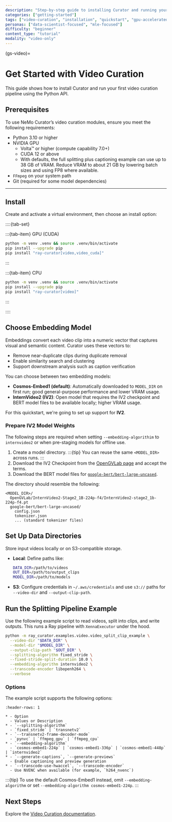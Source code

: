 ```yaml
---
description: "Step-by-step guide to installing Curator and running your first video curation pipeline"
categories: ["getting-started"]
tags: ["video-curation", "installation", "quickstart", "gpu-accelerated", "ray", "python"]
personas: ["data-scientist-focused", "mle-focused"]
difficulty: "beginner"
content_type: "tutorial"
modality: "video-only"
---
```


(gs-video)=
# Get Started with Video Curation

This guide shows how to install Curator and run your first video curation pipeline using the Python API.

## Prerequisites

To use NeMo Curator’s video curation modules, ensure you meet the following requirements:

- Python 3.10 or higher
- NVIDIA GPU
  - Volta™ or higher (compute capability 7.0+)
  - CUDA 12 or above
  - With defaults, the full splitting plus captioning example can use up to 38 GB of VRAM. Reduce VRAM to about 21 GB by lowering batch sizes and using FP8 where available.
- `FFmpeg` on your system path
- Git (required for some model dependencies)

---

## Install

Create and activate a virtual environment, then choose an install option:

::::{tab-set}

:::{tab-item} GPU (CUDA)

```bash
python -m venv .venv && source .venv/bin/activate
pip install --upgrade pip
pip install "ray-curator[video,video_cuda]"
```

:::

:::{tab-item} CPU

```bash
python -m venv .venv && source .venv/bin/activate
pip install --upgrade pip
pip install "ray-curator[video]"
```

:::

::::

## Choose Embedding Model

Embeddings convert each video clip into a numeric vector that captures visual and semantic content. Curator uses these vectors to:

- Remove near-duplicate clips during duplicate removal
- Enable similarity search and clustering
- Support downstream analysis such as caption verification

You can choose between two embedding models:

- **Cosmos-Embed1 (default)**: Automatically downloaded to `MODEL_DIR` on first run; good general-purpose performance and lower VRAM usage.
- **InternVideo2 (IV2)**: Open model that requires the IV2 checkpoint and BERT model files to be available locally; higher VRAM usage.

For this quickstart, we're going to set up support for **IV2**.

### Prepare IV2 Model Weights

The following steps are required when setting `--embedding-algorithim` to `internvideo2` or when pre-staging models for offline use.

1. Create a model directory.
   :::{tip}
   You can reuse the same `<MODEL_DIR>` across runs.
   :::
2. Download the IV2 Checkpoint from the [OpenGVLab page](https://github.com/OpenGVLab) and accept the terms.
3. Download the BERT model files for [`google-bert/bert-large-uncased`](https://huggingface.co/google-bert/bert-large-uncased).

The directory should resemble the following:

```text
<MODEL_DIR>/
  OpenGVLab/InternVideo2-Stage2_1B-224p-f4/InternVideo2-stage2_1b-224p-f4.pt
  google-bert/bert-large-uncased/
    config.json
    tokenizer.json
    ... (standard tokenizer files)
```

## Set Up Data Directories

Store input videos locally or on S3-compatible storage.

- **Local**: Define paths like:

  ```bash
  DATA_DIR=/path/to/videos
  OUT_DIR=/path/to/output_clips
  MODEL_DIR=/path/to/models
  ```

- **S3**: Configure credentials in `~/.aws/credentials` and use `s3://` paths for `--video-dir` and `--output-clip-path`.

## Run the Splitting Pipeline Example

Use the following example script to read videos, split into clips, and write outputs. This runs a Ray pipeline with `XennaExecutor` under the hood.

```bash
python -m ray_curator.examples.video.video_split_clip_example \
  --video-dir "$DATA_DIR" \
  --model-dir "$MODEL_DIR" \
  --output-clip-path "$OUT_DIR" \
  --splitting-algorithm fixed_stride \
  --fixed-stride-split-duration 10.0 \
  --embedding-algorithm internvideo2 \
  --transcode-encoder libopenh264 \
  --verbose
```

### Options

The example script supports the following options:

```{list-table} Common Options
:header-rows: 1

* - Option
  - Values or Description
* - `--splitting-algorithm`
  - `fixed_stride` | `transnetv2`
* - `--transnetv2-frame-decoder-mode`
  - `pynvc` | `ffmpeg_gpu` | `ffmpeg_cpu`
* - `--embedding-algorithm`
  - `cosmos-embed1-224p` | `cosmos-embed1-336p` | `cosmos-embed1-448p` | `internvideo2`
* - `--generate-captions`, `--generate-previews`
  - Enable captioning and preview generation
* - `--transcode-use-hwaccel`, `--transcode-encoder`
  - Use NVENC when available (for example, `h264_nvenc`)
```

:::{tip}
To use the default Cosmos-Embed1 instead, omit `--embedding-algorithm` or set `--embedding-algorithm cosmos-embed1-224p`.
:::

## Next Steps

Explore the [Video Curation documentation](video-overview).

